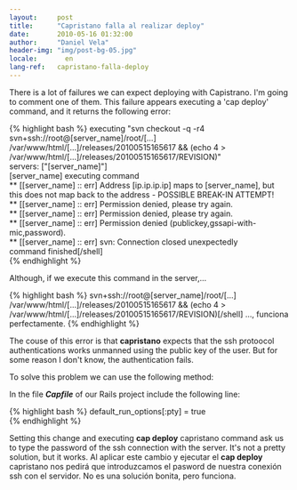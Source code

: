 ```yaml
---
layout:     post
title:      "Capristano falla al realizar deploy"
date:       2010-05-16 01:32:00
author:     "Daniel Vela"
header-img: "img/post-bg-05.jpg"
locale:       en
lang-ref:   capristano-falla-deploy
---
```


There is a lot of failures we can expect deploying with Capistrano.
I'm going to comment one of them. This failure appears executing a 'cap deploy' command, and it returns the following error:

{% highlight bash %}
executing "svn checkout -q -r4 svn+ssh://root@[server_name]/root/[...] /var/www/html/[...]/releases/20100515165617 && (echo 4 > /var/www/html/[...]/releases/20100515165617/REVISION)"  
servers: ["[server_name]"]  
[server_name] executing command  
** [[server_name] :: err] Address [ip.ip.ip.ip] maps to [server_name], but this does not map back to the address - POSSIBLE BREAK-IN ATTEMPT!  
** [[server_name] :: err] Permission denied, please try again.  
** [[server_name] :: err] Permission denied, please try again.  
** [[server_name] :: err] Permission denied (publickey,gssapi-with-mic,password).  
** [[server_name] :: err] svn: Connection closed unexpectedly  
command finished[/shell]  
{% endhighlight %}

Although, if we execute this command in the server,...

{% highlight bash %}
svn+ssh://root@[server_name]/root/[...] /var/www/html/[...]/releases/20100515165617 && (echo 4 > /var/www/html/[...]/releases/20100515165617/REVISION)[/shell]
..., funciona perfectamente.
{% endhighlight %}

The couse of this error is that **capristano** expects that the ssh protoocol authentications works unmanned using the public key of the user. But for some reason I don't know, the authentication fails.

To solve this problem we can use the following method:

In the file ***Capfile*** of our Rails project include the following line:

{% highlight bash %}
default_run_options[:pty] = true  
{% endhighlight %}

Setting this change and executing **cap deploy** capristano command ask us to type the password of the ssh connection with the server. It's not a pretty solution, but it works.
Al aplicar este cambio y ejecutar el **cap deploy** capristano nos pedirá que introduzcamos el pasword de nuestra conexión ssh con el servidor. No es una solución bonita, pero funciona.